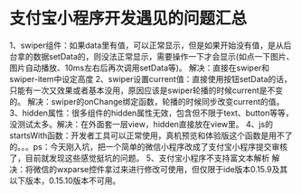 # 支付宝小程序开发遇见的问题汇总
1、swiper组件：如果data里有值，可以正常显示，但是如果开始没有值，是从后台拿的数据setData的，则没法正常显示，需要操作一下才会显示(如点一下图片、图片自动播放、10ms左右后再次调用setData等)。 
解决：直接在swiper和swiper-item中设定高度<swiper style="height:200px;"><swiper-item style="height:200px;"> 
2、swiper设置current值：直接使用按钮setData的话，只能有一次又效果或者基本没用，原因应该是swiper轮播的时候current是不变的。 
解决：swiper的onChange绑定函数，轮播的时候同步改变current的值。 
3、hidden属性：很多组件的hidden属性无效，包含但不限于text、button等等，没测试太多。解决：在外面套一层view，hidden直接放在view里。 
4、js的startsWith函数：开发者工具可以正常使用，真机预览和体验版这个函数是用不了的。。。ps：今天刚入坑，把一个简单的微信小程序改成了支付宝小程序提交审核了，目前就发现这些感觉挺坑的问题。
5、支付宝小程序不支持富文本解析
解决：将微信的wxparse控件拿过来进行修改可使用，但仅限于ide版本0.15.9及其以下版本，0.15.10版本不可用。
